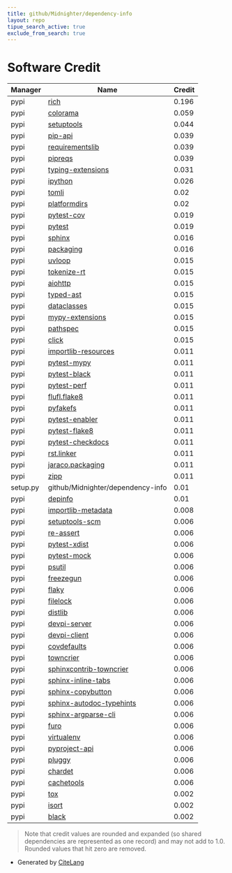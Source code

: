 ```yaml
---
title: github/Midnighter/dependency-info
layout: repo
tipue_search_active: true
exclude_from_search: true
---
```

# Software Credit

|Manager|Name|Credit|
|-------|----|------|
|pypi|[rich](https://github.com/willmcgugan/rich)|0.196|
|pypi|[colorama](https://pypi.org/project/colorama)|0.059|
|pypi|[setuptools](https://github.com/pypa/setuptools)|0.044|
|pypi|[pip-api](https://pypi.org/project/pip-api)|0.039|
|pypi|[requirementslib](https://pypi.org/project/requirementslib)|0.039|
|pypi|[pipreqs](https://pypi.org/project/pipreqs)|0.039|
|pypi|[typing-extensions](https://pypi.org/project/typing-extensions)|0.031|
|pypi|[ipython](https://pypi.org/project/ipython)|0.026|
|pypi|[tomli](https://pypi.org/project/tomli)|0.02|
|pypi|[platformdirs](https://pypi.org/project/platformdirs)|0.02|
|pypi|[pytest-cov](https://pypi.org/project/pytest-cov)|0.019|
|pypi|[pytest](https://pypi.org/project/pytest)|0.019|
|pypi|[sphinx](https://pypi.org/project/sphinx)|0.016|
|pypi|[packaging](https://pypi.org/project/packaging)|0.016|
|pypi|[uvloop](https://pypi.org/project/uvloop)|0.015|
|pypi|[tokenize-rt](https://pypi.org/project/tokenize-rt)|0.015|
|pypi|[aiohttp](https://pypi.org/project/aiohttp)|0.015|
|pypi|[typed-ast](https://pypi.org/project/typed-ast)|0.015|
|pypi|[dataclasses](https://pypi.org/project/dataclasses)|0.015|
|pypi|[mypy-extensions](https://pypi.org/project/mypy-extensions)|0.015|
|pypi|[pathspec](https://pypi.org/project/pathspec)|0.015|
|pypi|[click](https://pypi.org/project/click)|0.015|
|pypi|[importlib-resources](https://pypi.org/project/importlib-resources)|0.011|
|pypi|[pytest-mypy](https://pypi.org/project/pytest-mypy)|0.011|
|pypi|[pytest-black](https://pypi.org/project/pytest-black)|0.011|
|pypi|[pytest-perf](https://pypi.org/project/pytest-perf)|0.011|
|pypi|[flufl.flake8](https://pypi.org/project/flufl.flake8)|0.011|
|pypi|[pyfakefs](https://pypi.org/project/pyfakefs)|0.011|
|pypi|[pytest-enabler](https://pypi.org/project/pytest-enabler)|0.011|
|pypi|[pytest-flake8](https://pypi.org/project/pytest-flake8)|0.011|
|pypi|[pytest-checkdocs](https://pypi.org/project/pytest-checkdocs)|0.011|
|pypi|[rst.linker](https://pypi.org/project/rst.linker)|0.011|
|pypi|[jaraco.packaging](https://pypi.org/project/jaraco.packaging)|0.011|
|pypi|[zipp](https://pypi.org/project/zipp)|0.011|
|setup.py|github/Midnighter/dependency-info|0.01|
|pypi|[depinfo](https://github.com/Midnighter/dependency-info)|0.01|
|pypi|[importlib-metadata](https://github.com/python/importlib_metadata)|0.008|
|pypi|[setuptools-scm](https://github.com/pypa/setuptools_scm/)|0.006|
|pypi|[re-assert](https://pypi.org/project/re-assert)|0.006|
|pypi|[pytest-xdist](https://pypi.org/project/pytest-xdist)|0.006|
|pypi|[pytest-mock](https://pypi.org/project/pytest-mock)|0.006|
|pypi|[psutil](https://pypi.org/project/psutil)|0.006|
|pypi|[freezegun](https://pypi.org/project/freezegun)|0.006|
|pypi|[flaky](https://pypi.org/project/flaky)|0.006|
|pypi|[filelock](https://pypi.org/project/filelock)|0.006|
|pypi|[distlib](https://pypi.org/project/distlib)|0.006|
|pypi|[devpi-server](https://pypi.org/project/devpi-server)|0.006|
|pypi|[devpi-client](https://pypi.org/project/devpi-client)|0.006|
|pypi|[covdefaults](https://pypi.org/project/covdefaults)|0.006|
|pypi|[towncrier](https://pypi.org/project/towncrier)|0.006|
|pypi|[sphinxcontrib-towncrier](https://pypi.org/project/sphinxcontrib-towncrier)|0.006|
|pypi|[sphinx-inline-tabs](https://pypi.org/project/sphinx-inline-tabs)|0.006|
|pypi|[sphinx-copybutton](https://pypi.org/project/sphinx-copybutton)|0.006|
|pypi|[sphinx-autodoc-typehints](https://pypi.org/project/sphinx-autodoc-typehints)|0.006|
|pypi|[sphinx-argparse-cli](https://pypi.org/project/sphinx-argparse-cli)|0.006|
|pypi|[furo](https://pypi.org/project/furo)|0.006|
|pypi|[virtualenv](https://pypi.org/project/virtualenv)|0.006|
|pypi|[pyproject-api](https://pypi.org/project/pyproject-api)|0.006|
|pypi|[pluggy](https://pypi.org/project/pluggy)|0.006|
|pypi|[chardet](https://pypi.org/project/chardet)|0.006|
|pypi|[cachetools](https://pypi.org/project/cachetools)|0.006|
|pypi|[tox](https://tox.readthedocs.io)|0.002|
|pypi|[isort](https://pycqa.github.io/isort/)|0.002|
|pypi|[black](https://github.com/psf/black)|0.002|


> Note that credit values are rounded and expanded (so shared dependencies are represented as one record) and may not add to 1.0. Rounded values that hit zero are removed.


- Generated by [CiteLang](https://github.com/vsoch/citelang)
